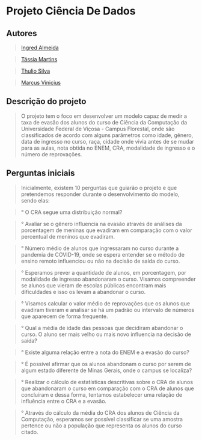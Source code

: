 # Projeto Ciência De Dados

## Autores

> [Ingred Almeida](https://github.com/Emily-Lopes)

> [Tássia Martins](https://github.com/tatamartinsg)

> [Thulio Silva](https://github.com/ThulioSilva13)

> [Marcus Vinicius](https://github.com/marcusguerra)


## Descrição do projeto

> O projeto tem o foco em desenvolver um modelo capaz de medir a taxa de evasão dos alunos do curso de Ciência da Computação da Universidade Federal de Viçosa - Campus Florestal,  onde são classificados de acordo com alguns parâmetros como idade, gênero, data de ingresso no curso, raça, cidade onde vivia antes de se mudar para as aulas, nota obtida no ENEM, CRA, modalidade de ingresso e o número de reprovações.

## Perguntas iniciais

> Inicialmente, existem 10 perguntas que guiarão o projeto e que pretendemos responder durante o desenvolvimento do modelo, sendo elas:

> ° O CRA segue uma distribuição normal?

> ° Avaliar se o gênero influencia na evasão através de análises da porcentagem de meninas que evadiram em comparação com o valor percentual de meninos que evadiram.

> ° Número médio de alunos que ingressaram no curso durante a pandemia de COVID-19, onde se espera entender se o método de ensino remoto influenciou ou não na decisão de saída do curso.

> ° Esperamos prever a quantidade de alunos, em porcentagem, por modalidade de ingresso abandonaram o curso. Visamos compreender se alunos que vieram de escolas públicas encontram mais dificuldades e isso os levam a abandonar o curso.

> ° Visamos calcular o valor médio de reprovações que os alunos que evadiram tiveram e analisar se há um padrão ou intervalo de números que aparecem de forma frequente.

> ° Qual a média de idade das pessoas que decidiram abandonar o curso. O aluno ser mais velho ou mais novo influencia na decisão de saída?

> ° Existe alguma relação entre a nota do ENEM e a evasão do curso?

> ° É possível afirmar que os alunos abandonam o curso por serem de algum estado diferente de Minas Gerais, onde o campus se localiza?

> ° Realizar o cálculo de estatísticas descritivas sobre o CRA de alunos que abandonaram o curso em comparação com o CRA de alunos que concluíram e dessa forma, tentamos estabelecer uma relação de influência entre o CRA e a evasão.

> ° Através do cálculo da média do CRA dos alunos de Ciência da Computação, esperamos ser possível classificar se uma amostra pertence ou não a população que representa os alunos do curso citado.



